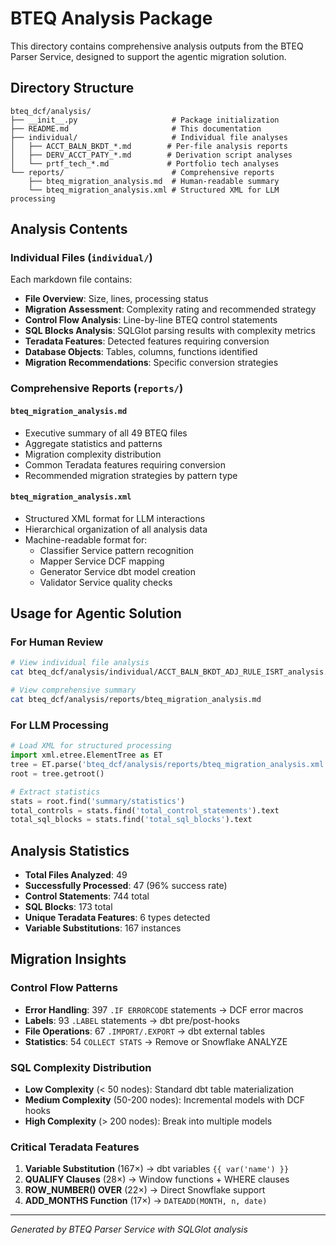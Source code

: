 # BTEQ Analysis Package

This directory contains comprehensive analysis outputs from the BTEQ Parser Service, designed to support the agentic migration solution.

## Directory Structure

```
bteq_dcf/analysis/
├── __init__.py                     # Package initialization
├── README.md                       # This documentation
├── individual/                     # Individual file analyses
│   ├── ACCT_BALN_BKDT_*.md        # Per-file analysis reports
│   ├── DERV_ACCT_PATY_*.md        # Derivation script analyses
│   └── prtf_tech_*.md             # Portfolio tech analyses
└── reports/                        # Comprehensive reports
    ├── bteq_migration_analysis.md  # Human-readable summary
    └── bteq_migration_analysis.xml # Structured XML for LLM processing
```

## Analysis Contents

### Individual Files (`individual/`)
Each markdown file contains:
- **File Overview**: Size, lines, processing status
- **Migration Assessment**: Complexity rating and recommended strategy
- **Control Flow Analysis**: Line-by-line BTEQ control statements
- **SQL Blocks Analysis**: SQLGlot parsing results with complexity metrics
- **Teradata Features**: Detected features requiring conversion
- **Database Objects**: Tables, columns, functions identified
- **Migration Recommendations**: Specific conversion strategies

### Comprehensive Reports (`reports/`)

#### `bteq_migration_analysis.md`
- Executive summary of all 49 BTEQ files
- Aggregate statistics and patterns
- Migration complexity distribution
- Common Teradata features requiring conversion
- Recommended migration strategies by pattern type

#### `bteq_migration_analysis.xml`
- Structured XML format for LLM interactions
- Hierarchical organization of all analysis data
- Machine-readable format for:
  - Classifier Service pattern recognition
  - Mapper Service DCF mapping
  - Generator Service dbt model creation
  - Validator Service quality checks

## Usage for Agentic Solution

### For Human Review
```bash
# View individual file analysis
cat bteq_dcf/analysis/individual/ACCT_BALN_BKDT_ADJ_RULE_ISRT_analysis.md

# View comprehensive summary
cat bteq_dcf/analysis/reports/bteq_migration_analysis.md
```

### For LLM Processing
```python
# Load XML for structured processing
import xml.etree.ElementTree as ET
tree = ET.parse('bteq_dcf/analysis/reports/bteq_migration_analysis.xml')
root = tree.getroot()

# Extract statistics
stats = root.find('summary/statistics')
total_controls = stats.find('total_control_statements').text
total_sql_blocks = stats.find('total_sql_blocks').text
```

## Analysis Statistics

- **Total Files Analyzed**: 49
- **Successfully Processed**: 47 (96% success rate)
- **Control Statements**: 744 total
- **SQL Blocks**: 173 total
- **Unique Teradata Features**: 6 types detected
- **Variable Substitutions**: 167 instances

## Migration Insights

### Control Flow Patterns
- **Error Handling**: 397 `.IF ERRORCODE` statements → DCF error macros
- **Labels**: 93 `.LABEL` statements → dbt pre/post-hooks
- **File Operations**: 67 `.IMPORT/.EXPORT` → dbt external tables
- **Statistics**: 54 `COLLECT STATS` → Remove or Snowflake ANALYZE

### SQL Complexity Distribution
- **Low Complexity** (< 50 nodes): Standard dbt table materialization
- **Medium Complexity** (50-200 nodes): Incremental models with DCF hooks
- **High Complexity** (> 200 nodes): Break into multiple models

### Critical Teradata Features
1. **Variable Substitution** (167×) → dbt variables `{{ var('name') }}`
2. **QUALIFY Clauses** (28×) → Window functions + WHERE clauses
3. **ROW_NUMBER() OVER** (22×) → Direct Snowflake support
4. **ADD_MONTHS Function** (17×) → `DATEADD(MONTH, n, date)`

---
*Generated by BTEQ Parser Service with SQLGlot analysis*
